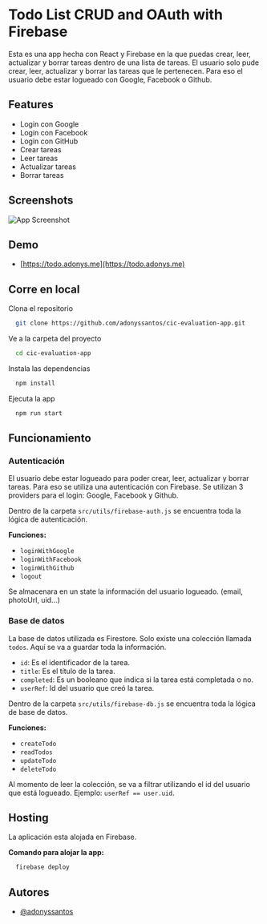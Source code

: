 # Todo List CRUD and OAuth with Firebase

Esta es una app hecha con React y Firebase en la que puedas crear, leer, actualizar y borrar tareas dentro de una lista de tareas. El usuario solo pude crear, leer, actualizar y borrar las tareas que le pertenecen. Para eso el usuario debe estar logueado con Google, Facebook o Github.

## Features

- Login con Google
- Login con Facebook
- Login con GitHub
- Crear tareas
- Leer tareas
- Actualizar tareas
- Borrar tareas

## Screenshots

![App Screenshot](https://via.placeholder.com/468x300?text=App+Screenshot+Here)

## Demo

- [https://todo.adonys.me](https://todo.adonys.me)

## Corre en local

Clona el repositorio

```bash
  git clone https://github.com/adonyssantos/cic-evaluation-app.git
```

Ve a la carpeta del proyecto

```bash
  cd cic-evaluation-app
```

Instala las dependencias

```bash
  npm install
```

Ejecuta la app

```bash
  npm run start
```

## Funcionamiento

### Autenticación

El usuario debe estar logueado para poder crear, leer, actualizar y borrar tareas. Para eso se utiliza una autenticación con Firebase. Se utilizan 3 providers para el login: Google, Facebook y Github.

Dentro de la carpeta `src/utils/firebase-auth.js` se encuentra toda la lógica de autenticación.

**Funciones:**

- `loginWithGoogle`
- `loginWithFacebook`
- `loginWithGithub`
- `logout`

Se almacenara en un state la información del usuario logueado. (email, photoUrl, uid...)

### Base de datos

La base de datos utilizada es Firestore. Solo existe una colección llamada `todos`. Aquí se va a guardar toda la información.

- `id`: Es el identificador de la tarea.
- `title`: Es el título de la tarea.
- `completed`: Es un booleano que indica si la tarea está completada o no.
- `userRef`: Id del usuario que creó la tarea.

Dentro de la carpeta `src/utils/firebase-db.js` se encuentra toda la lógica de base de datos.

**Funciones:**

- `createTodo`
- `readTodos`
- `updateTodo`
- `deleteTodo`

Al momento de leer la colección, se va a filtrar utilizando el id del usuario que está logueado. Ejemplo: `userRef == user.uid`.

## Hosting

La aplicación esta alojada en Firebase.

**Comando para alojar la app:**

```bash
  firebase deploy
```

## Autores

- [@adonyssantos](https://www.github.com/adonyssantos)
